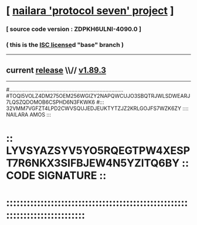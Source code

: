 
# [ [nailara 'protocol seven' project](http://nailara.network/) ]

### [ source code version : ZDPKH6ULNI-4090.0 ]

### ( this is the [ISC license](license)d "base" branch )
---
## current [release](https://github.com/nailara-technologies/protocol-7/releases) \\\\// [v1.89.3](https://github.com/nailara-technologies/protocol-7/releases/tag/v1.89.3)
---

#.............................................................................
#TOQI5VOLZ4DM275OEM256WGIZY2NAPQWCUJO3SBQTRJWLSDWEARJ7LQSZQDOMOB6CSPHD6N3FKWK6
#::: 32VMM7VGFZT4LPD2CWVSQUJEDJEUKTYTZJZ2KRLGOJFS7WZK6ZY :::: NAILARA AMOS :::
# :: LYVSYAZSYV5YO5RQEGTPW4XESPT7R6NKX3SIFBJEW4N5YZITQ6BY :: CODE SIGNATURE ::
# ::::::::::::::::::::::::::::::::::::::::::::::::::::::::::::::::::::::::::::
